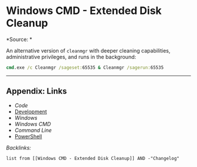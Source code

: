 # Windows CMD - Extended Disk Cleanup

\*Source: *

An alternative version of `cleanmgr` with deeper cleaning capabilities, administrative privileges, and runs in the background:

````cmd
cmd.exe /c Cleanmgr /sageset:65535 & Cleanmgr /sagerun:65535
````

---

## Appendix: Links

* *Code*
* [Development](../../MOCs/Development.md)
* *Windows*
* *Windows CMD*
* *Command Line*
* [PowerShell](../PowerShell/PowerShell.md)

*Backlinks:*

````dataview
list from [[Windows CMD - Extended Disk Cleanup]] AND -"Changelog"
````
